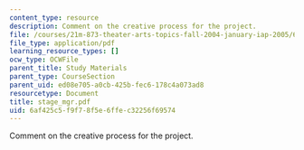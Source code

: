```yaml
---
content_type: resource
description: Comment on the creative process for the project.
file: /courses/21m-873-theater-arts-topics-fall-2004-january-iap-2005/6af425c5f9f78f5e6ffec32256f69574_stage_mgr.pdf
file_type: application/pdf
learning_resource_types: []
ocw_type: OCWFile
parent_title: Study Materials
parent_type: CourseSection
parent_uid: ed08e705-a0cb-425b-fec6-178c4a073ad8
resourcetype: Document
title: stage_mgr.pdf
uid: 6af425c5-f9f7-8f5e-6ffe-c32256f69574
---
```

Comment on the creative process for the project.

